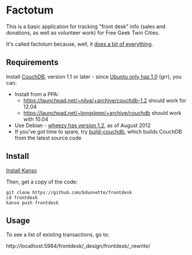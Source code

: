 # Factotum

This is a basic application for tracking "front desk" info (sales and donations, as well as volunteer work) for Free Geek Twin Cities.

It's called factotum because, well, it [does a bit of everything](http://en.wiktionary.org/wiki/factotum).

## Requirements
Install [CouchDB](http://couchdb.apache.org), version 1.1 or later - since [Ubuntu only has 1.0](http://packages.ubuntu.com/search?keywords=couchdb) (grr), you can:

* Install from a PPA:
  * https://launchpad.net/~nilya/+archive/couchdb-1.2 should work for 12.04
  * https://launchpad.net/~longsleep/+archive/couchdb should work with 10.04
* Use Debian - [wheezy has version 1.2](http://packages.debian.org/wheezy/couchdb), as of August 2012
* If you've got time to spare, try [build-couchdb](http://github.com/iriscouch/build-couchdb), which builds CouchDB from the latest source code


## Install 

[Install Kanso](http://kan.so/install)

Then, get a copy of the code:
```
git clone https://github.com/bdunnette/frontdesk
cd frontdesk
kanso push frontdesk
```

## Usage

To see a list of existing transactions, go to:

http://localhost:5984/frontdesk/_design/frontdesk/_rewrite/
